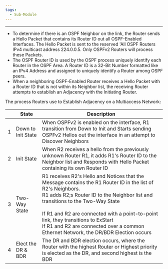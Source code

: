 ```yaml
---
tags:
  - Sub-Module
---
```


---
- To determine if there is an OSPF Neighbor on the link, the Router sends a Hello Packet that contains its Router ID out all OSPF-Enabled Interfaces.
  The Hello Packet is sent to the reserved 'All OSPF Routers IPv4 multicast address 224.0.0.5.
  Only OSPFv2 Routers will process these Packets.
- The OSPF Router ID is used by the OSPF process uniquely identify each Router in the OSPF Area.
  A Router ID is a 32-Bit Number formatted like an IPv4 Address and assigned to uniquely identify a Router among OSPF peers.
- When a neighboring OSPF-Enabled Router receives a Hello Packet with a Router ID that is not within its Neighbor list, the receiving Router attempts to establish an Adjacency with the Initiating Router.

The process Routers use to Establish Adjacency on a Multiaccess Network:

|     | State              | Description                                                                                                                                                                                                                                                                                                                                                                         |
| --- | ------------------ | ----------------------------------------------------------------------------------------------------------------------------------------------------------------------------------------------------------------------------------------------------------------------------------------------------------------------------------------------------------------------------------- |
| 1   | Down to Init State | When OSPFv2 is enabled on the interface, R1 transition from Down to Init and Starts sending OSPFv2 Hellos out the interface in an attempt to Discover Neighbors                                                                                                                                                                                                                     |
| 2   | Init State         | When R2 receives a hello from the previously unknown Router R1, it adds R1's Router ID to the Neighbor list and Responds with Hello Packet containing its own Router ID                                                                                                                                                                                                             |
| 3   | Two-Way State      | R1 receives R2's Hello and Notices that the Message contains the R1 Router ID in the list of R2's Neighbors.<br>R1 adds R2;s Router ID to the Neighbor list and transitions to the Two-Way State<br><br>If R1 and R2 are connected with a point-to-point link, they transitions to ExStart<br>If R1 and R2 are connected over a common Ethernet Network, the DR/BDR Election occurs |
| 4   | Elect the DR & BDR | The DR and BDR election occurs, where the Router with the highest Router or Highest priority is elected as the DR, and second highest is the BDR                                                                                                                                                                                                                                    |
